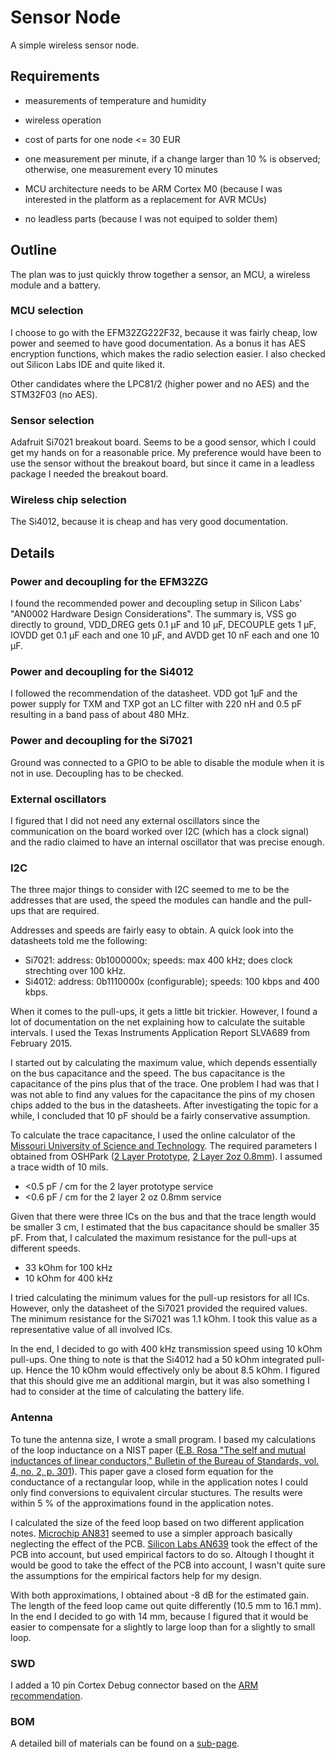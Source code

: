 # Sensor Node
A simple wireless sensor node.

## Requirements
  * measurements of temperature and humidity
  * wireless operation
  * cost of parts for one node <= 30 EUR
  * one measurement per minute, if a change larger than 10 % is observed; otherwise, one measurement every 10 minutes

  * MCU architecture needs to be ARM Cortex M0 (because I was interested in the platform as a replacement for AVR MCUs)
  * no leadless parts (because I was not equiped to solder them)

## Outline
The plan was to just quickly throw together a sensor, an MCU, a wireless module and a battery.

### MCU selection
I choose to go with the EFM32ZG222F32, because it was fairly cheap, low power and seemed to have good documentation.
As a bonus it has AES encryption functions, which makes the radio selection easier.
I also checked out Silicon Labs IDE and quite liked it.

Other candidates where the LPC81/2 (higher power and no AES) and the STM32F03 (no AES).

### Sensor selection
Adafruit Si7021 breakout board.
Seems to be a good sensor, which I could get my hands on for a reasonable price.
My preference would have been to use the sensor without the breakout board, but since it came in a leadless package I needed the breakout board.

### Wireless chip selection
The Si4012, because it is cheap and has very good documentation.

## Details

### Power and decoupling for the EFM32ZG
I found the recommended power and decoupling setup in Silicon Labs' "AN0002 Hardware Design Considerations".
The summary is, VSS go directly to ground, VDD_DREG gets 0.1 µF and 10 µF, DECOUPLE gets 1 µF, IOVDD get 0.1 µF each and one 10 µF, and AVDD get 10 nF each and one 10 µF.

### Power and decoupling for the Si4012
I followed the recommendation of the datasheet.
VDD got 1µF and the power supply for TXM and TXP got an LC filter with 220 nH and 0.5 pF resulting in a band pass of about 480 MHz.

### Power and decoupling for the Si7021
Ground was connected to a GPIO to be able to disable the module when it is not in use.
Decoupling has to be checked.

### External oscillators
I figured that I did not need any external oscillators since the communication on the board worked over I2C (which has a clock signal) and the radio claimed to have an internal oscillator that was precise enough.

### I2C
The three major things to consider with I2C seemed to me to be the addresses that are used, the speed the modules can handle and the pull-ups that are required.

Addresses and speeds are fairly easy to obtain.
A quick look into the datasheets told me the following:

  * Si7021: address: 0b1000000x; speeds: max 400 kHz; does clock strechting over 100 kHz.
  * Si4012: address: 0b1110000x (configurable); speeds: 100 kbps and 400 kbps.

When it comes to the pull-ups, it gets a little bit trickier.
However, I found a lot of documentation on the net explaining how to calculate the suitable intervals.
I used the Texas Instruments Application Report SLVA689 from February 2015.

I started out by calculating the maximum value, which depends essentially on the bus capacitance and the speed.
The bus capacitance is the capacitance of the pins plus that of the trace.
One problem I had was that I was not able to find any values for the capacitance the pins of my chosen chips added to the bus in the datasheets.
After investigating the topic for a while, I concluded that 10 pF should be a fairly conservative assumption.

To calculate the trace capacitance, I used the online calculator of the [Missouri University of Science and Technology](http://emclab.mst.edu/pcbtlc2/microstrip/).
The required parameters I obtained from OSHPark ([2 Layer Prototype](http://docs.oshpark.com/services/two-layer/), [2 Layer 2oz 0.8mm](http://docs.oshpark.com/services/two-layer-hhdc/)).
I assumed a trace width of 10 mils.

  * <0.5 pF / cm for the 2 layer prototype service
  * <0.6 pF / cm for the 2 layer 2 oz 0.8mm service

Given that there were three ICs on the bus and that the trace length would be smaller 3 cm, I estimated that the bus capacitance should be smaller 35 pF.
From that, I calculated the maximum resistance for the pull-ups at different speeds.

  * 33 kOhm for 100 kHz
  * 10 kOhm for 400 kHz

I tried calculating the minimum values for the pull-up resistors for all ICs.
However, only the datasheet of the Si7021 provided the required values.
The minimum resistance for the Si7021 was 1.1 kOhm.
I took this value as a representative value of all involved ICs.

In the end, I decided to go with 400 kHz transmission speed using 10 kOhm pull-ups.
One thing to note is that the Si4012 had a 50 kOhm integrated pull-up.
Hence the 10 kOhm would effectively only be about 8.5 kOhm.
I figured that this should give me an additional margin, but it was also something I had to consider at the time of calculating the battery life.

### Antenna
To tune the antenna size, I wrote a small program.
I based my calculations of the loop inductance on a NIST paper ([E.B. Rosa "The self and mutual inductances of linear conductors," Bulletin of the Bureau of Standards, vol. 4, no. 2, p. 301](http://nvlpubs.nist.gov/nistpubs/bulletin/04/nbsbulletinv4n2p301_A2b.pdf)).
This paper gave a closed form equation for the conductance of a rectangular loop, while in the application notes I could only find conversions to equivalent circular stuctures.
The results were within 5 % of the approximations found in the application notes.

I calculated the size of the feed loop based on two different application notes.
[Microchip AN831](http://ww1.microchip.com/downloads/en/AppNotes/00831b.pdf) seemed to use a simpler approach basically neglecting the effect of the PCB.
[Silicon Labs AN639](http://www.silabs.com/Support%20Documents/TechnicalDocs/AN639.pdf) took the effect of the PCB into account, but used empirical factors to do so.
Altough I thought it would be good to take the effect of the PCB into account, I wasn't quite sure the assumptions for the empirical factors help for my design.

With both approximations, I obtained about -8 dB for the estimated gain.
The length of the feed loop came out quite differently (10.5 mm to 16.1 mm).
In the end I decided to go with 14 mm, because I figured that it would be easier to compensate for a slightly to large loop than for a slightly to small loop.

### SWD
I added a 10 pin Cortex Debug connector based on the [ARM recommendation](http://infocenter.arm.com/help/topic/com.arm.doc.faqs/attached/13634/cortex_debug_connectors.pdf).

### BOM

A detailed bill of materials can be found on a [sub-page](bom.md).
